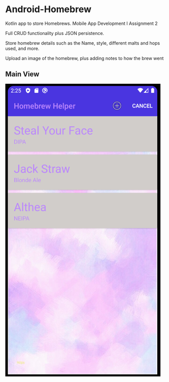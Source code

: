 # Android-Homebrew
Kotlin app to store Homebrews. Mobile App Development I Assignment 2

Full CRUD functionality plus JSON persistence. 

Store homebrew details such as the Name, style, different malts and hops used, and more.

Upload an image of the homebrew, plus adding notes to how the brew went


## Main View
![Main View](./app/screenshots/main_page.png)
